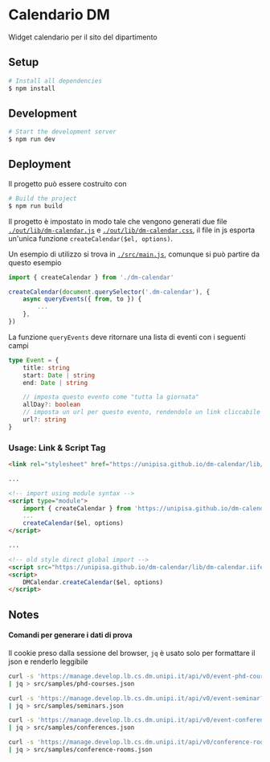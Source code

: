# Calendario DM

Widget calendario per il sito del dipartimento

## Setup

```bash
# Install all dependencies
$ npm install
```

## Development

```bash
# Start the development server
$ npm run dev
```

## Deployment

Il progetto può essere costruito con

```bash
# Build the project
$ npm run build
```

Il progetto è impostato in modo tale che vengono generati due file [`./out/lib/dm-calendar.js`](https://unipisa.github.io/dm-calendar/lib/dm-calendar.js) e [`./out/lib/dm-calendar.css`](https://unipisa.github.io/dm-calendar/lib/dm-calendar.css), il file in js esporta un'unica funzione `createCalendar($el, options)`.

Un esempio di utilizzo si trova in [`./src/main.js`](./src/main.js), comunque si può partire da questo esempio

```js
import { createCalendar } from './dm-calendar'

createCalendar(document.querySelector('.dm-calendar'), {
    async queryEvents({ from, to }) {
        ...
    },
})
```

La funzione `queryEvents` deve ritornare una lista di eventi con i seguenti campi

```ts
type Event = {
    title: string
    start: Date | string
    end: Date | string

    // imposta questo evento come "tutta la giornata"
    allDay?: boolean
    // imposta un url per questo evento, rendendolo un link cliccabile
    url?: string
}
```

### Usage: Link & Script Tag

```html
<link rel="stylesheet" href="https://unipisa.github.io/dm-calendar/lib/dm-calendar.css">

...

<!-- import using module syntax -->
<script type="module">
    import { createCalendar } from 'https://unipisa.github.io/dm-calendar/lib/dm-calendar.js'
    ...
    createCalendar($el, options)
</script>

...

<!-- old style direct global import -->
<script src="https://unipisa.github.io/dm-calendar/lib/dm-calendar.iife.js"></script>
<script>
    DMCalendar.createCalendar($el, options)
</script>
```

## Notes

#### Comandi per generare i dati di prova 

Il cookie preso dalla sessione del browser, `jq` è usato solo per formattare il json e renderlo leggibile

```bash shell
curl -s 'https://manage.develop.lb.cs.dm.unipi.it/api/v0/event-phd-course?_limit=9999' -H 'Authorization: Bearer ...' \
| jq > src/samples/phd-courses.json

curl -s 'https://manage.develop.lb.cs.dm.unipi.it/api/v0/event-seminar?_limit=9999' -H 'Authorization: Bearer ...' \
| jq > src/samples/seminars.json

curl -s 'https://manage.develop.lb.cs.dm.unipi.it/api/v0/event-conference?_limit=9999' -H 'Authorization: Bearer ...' \
| jq > src/samples/conferences.json

curl -s 'https://manage.develop.lb.cs.dm.unipi.it/api/v0/conference-room?_limit=9999' -H 'Authorization: Bearer ...' \
| jq > src/samples/conference-rooms.json
```
